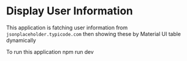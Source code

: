 # Display User Information

This application is fatching user information from `jsonplaceholder.typicode.com` then showing these by Material UI table dynamically

To run this application
npm run dev

